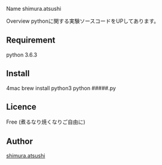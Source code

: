Name
shimura.atsushi

Overview
pythonに関する実験ソースコードをUPしてあります。

## Requirement
python 3.6.3

## Install
4mac 
brew install python3
python #####.py

## Licence

Free
(煮るなり焼くなりご自由に)

## Author

[shimura.atsushi](https://qiita.com/shimura0714)